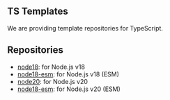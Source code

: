 ## TS Templates

We are providing template repositories for TypeScript.

## Repositories

- [node18](https://github.com/ts-templates/node18): for Node.js v18
- [node18-esm](https://github.com/ts-templates/node18-esm): for Node.js v18 (ESM)
- [node20](https://github.com/ts-templates/node20): for Node.js v20
- [node18-esm](https://github.com/ts-templates/node20-esm): for Node.js v20 (ESM)
